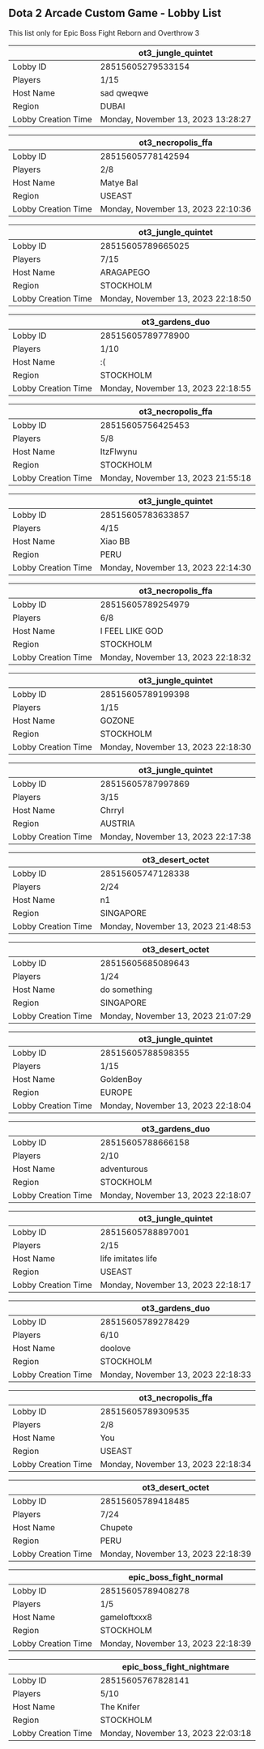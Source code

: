 ## Dota 2 Arcade Custom Game - Lobby List

This list only for Epic Boss Fight Reborn and Overthrow 3

|  | ot3_jungle_quintet |
| ------ | ------ |
| Lobby ID | 28515605279533154 |
| Players | 1/15 |
| Host Name | sad qweqwe |
| Region | DUBAI |
| Lobby Creation Time | Monday, November 13, 2023 13:28:27 |


|  | ot3_necropolis_ffa |
| ------ | ------ |
| Lobby ID | 28515605778142594 |
| Players | 2/8 |
| Host Name | Matye Bal |
| Region | USEAST |
| Lobby Creation Time | Monday, November 13, 2023 22:10:36 |


|  | ot3_jungle_quintet |
| ------ | ------ |
| Lobby ID | 28515605789665025 |
| Players | 7/15 |
| Host Name | ARAGAPEGO |
| Region | STOCKHOLM |
| Lobby Creation Time | Monday, November 13, 2023 22:18:50 |


|  | ot3_gardens_duo |
| ------ | ------ |
| Lobby ID | 28515605789778900 |
| Players | 1/10 |
| Host Name | :( |
| Region | STOCKHOLM |
| Lobby Creation Time | Monday, November 13, 2023 22:18:55 |


|  | ot3_necropolis_ffa |
| ------ | ------ |
| Lobby ID | 28515605756425453 |
| Players | 5/8 |
| Host Name | ItzFlwynu |
| Region | STOCKHOLM |
| Lobby Creation Time | Monday, November 13, 2023 21:55:18 |


|  | ot3_jungle_quintet |
| ------ | ------ |
| Lobby ID | 28515605783633857 |
| Players | 4/15 |
| Host Name | Xiao BB |
| Region | PERU |
| Lobby Creation Time | Monday, November 13, 2023 22:14:30 |


|  | ot3_necropolis_ffa |
| ------ | ------ |
| Lobby ID | 28515605789254979 |
| Players | 6/8 |
| Host Name | I FEEL LIKE GOD |
| Region | STOCKHOLM |
| Lobby Creation Time | Monday, November 13, 2023 22:18:32 |


|  | ot3_jungle_quintet |
| ------ | ------ |
| Lobby ID | 28515605789199398 |
| Players | 1/15 |
| Host Name | GOZONE |
| Region | STOCKHOLM |
| Lobby Creation Time | Monday, November 13, 2023 22:18:30 |


|  | ot3_jungle_quintet |
| ------ | ------ |
| Lobby ID | 28515605787997869 |
| Players | 3/15 |
| Host Name | ChrryI |
| Region | AUSTRIA |
| Lobby Creation Time | Monday, November 13, 2023 22:17:38 |


|  | ot3_desert_octet |
| ------ | ------ |
| Lobby ID | 28515605747128338 |
| Players | 2/24 |
| Host Name | n1 |
| Region | SINGAPORE |
| Lobby Creation Time | Monday, November 13, 2023 21:48:53 |


|  | ot3_desert_octet |
| ------ | ------ |
| Lobby ID | 28515605685089643 |
| Players | 1/24 |
| Host Name | do something |
| Region | SINGAPORE |
| Lobby Creation Time | Monday, November 13, 2023 21:07:29 |


|  | ot3_jungle_quintet |
| ------ | ------ |
| Lobby ID | 28515605788598355 |
| Players | 1/15 |
| Host Name | GoldenBoy |
| Region | EUROPE |
| Lobby Creation Time | Monday, November 13, 2023 22:18:04 |


|  | ot3_gardens_duo |
| ------ | ------ |
| Lobby ID | 28515605788666158 |
| Players | 2/10 |
| Host Name | adventurous |
| Region | STOCKHOLM |
| Lobby Creation Time | Monday, November 13, 2023 22:18:07 |


|  | ot3_jungle_quintet |
| ------ | ------ |
| Lobby ID | 28515605788897001 |
| Players | 2/15 |
| Host Name | life imitates life |
| Region | USEAST |
| Lobby Creation Time | Monday, November 13, 2023 22:18:17 |


|  | ot3_gardens_duo |
| ------ | ------ |
| Lobby ID | 28515605789278429 |
| Players | 6/10 |
| Host Name | doolove |
| Region | STOCKHOLM |
| Lobby Creation Time | Monday, November 13, 2023 22:18:33 |


|  | ot3_necropolis_ffa |
| ------ | ------ |
| Lobby ID | 28515605789309535 |
| Players | 2/8 |
| Host Name | You |
| Region | USEAST |
| Lobby Creation Time | Monday, November 13, 2023 22:18:34 |


|  | ot3_desert_octet |
| ------ | ------ |
| Lobby ID | 28515605789418485 |
| Players | 7/24 |
| Host Name | Chupete |
| Region | PERU |
| Lobby Creation Time | Monday, November 13, 2023 22:18:39 |


|  | epic_boss_fight_normal |
| ------ | ------ |
| Lobby ID | 28515605789408278 |
| Players | 1/5 |
| Host Name | gameloftxxx8 |
| Region | STOCKHOLM |
| Lobby Creation Time | Monday, November 13, 2023 22:18:39 |


|  | epic_boss_fight_nightmare |
| ------ | ------ |
| Lobby ID | 28515605767828141 |
| Players | 5/10 |
| Host Name | The Knifer |
| Region | STOCKHOLM |
| Lobby Creation Time | Monday, November 13, 2023 22:03:18 |


